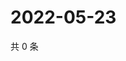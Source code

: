 # 2022-05-23

共 0 条

<!-- BEGIN WEIBO -->
<!-- 最后更新时间 Mon May 23 2022 17:01:51 GMT+0800 (China Standard Time) -->

<!-- END WEIBO -->
